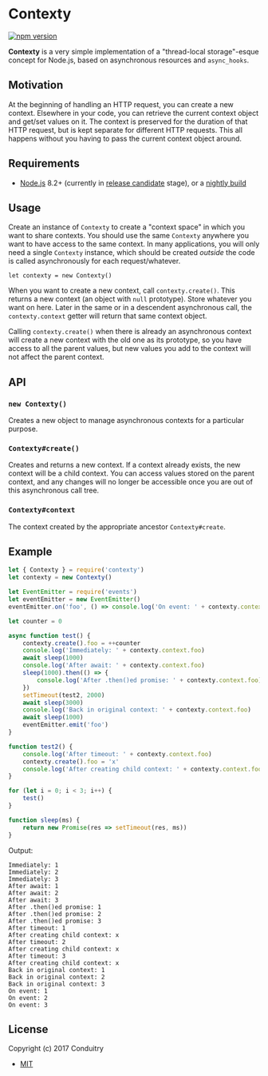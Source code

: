 # Contexty

[![npm version](https://img.shields.io/npm/v/contexty.svg?style=flat-square)](https://www.npmjs.com/package/contexty)

**Contexty** is a very simple implementation of a "thread-local storage"-esque concept for Node.js, based on asynchronous resources and `async_hooks`.

## Motivation

At the beginning of handling an HTTP request, you can create a new context. Elsewhere in your code, you can retrieve the current context object and get/set values on it. The context is preserved for the duration of that HTTP request, but is kept separate for different HTTP requests. This all happens without you having to pass the current context object around.

## Requirements

- [Node.js](https://nodejs.org/) 8.2+ (currently in [release candidate](https://nodejs.org/download/rc/) stage), or a [nightly build](https://nodejs.org/download/nightly/)

## Usage

Create an instance of `Contexty` to create a "context space" in which you want to share contexts. You should use the same `Contexty` anywhere you want to have access to the same context. In many applications, you will only need a single `Contexty` instance, which should be created *outside* the code is called asynchronously for each request/whatever.

`let contexty = new Contexty()`

When you want to create a new context, call `contexty.create()`. This returns a new context (an object with `null` prototype). Store whatever you want on here. Later in the same or in a descendent asynchronous call, the `contexty.context` getter will return that same context object.

Calling `contexty.create()` when there is already an asynchronous context will create a new context with the old one as its prototype, so you have access to all the parent values, but new values you add to the context will not affect the parent context.

## API

### `new Contexty()`

Creates a new object to manage asynchronous contexts for a particular purpose.

### `Contexty#create()`

Creates and returns a new context. If a context already exists, the new context will be a child context. You can access values stored on the parent context, and any changes will no longer be accessible once you are out of this asynchronous call tree.

### `Contexty#context`

The context created by the appropriate ancestor `Contexty#create`.

## Example

```javascript
let { Contexty } = require('contexty')
let contexty = new Contexty()

let EventEmitter = require('events')
let eventEmitter = new EventEmitter()
eventEmitter.on('foo', () => console.log('On event: ' + contexty.context.foo))

let counter = 0

async function test() {
	contexty.create().foo = ++counter
	console.log('Immediately: ' + contexty.context.foo)
	await sleep(1000)
	console.log('After await: ' + contexty.context.foo)
	sleep(1000).then(() => {
		console.log('After .then()ed promise: ' + contexty.context.foo)
	})
	setTimeout(test2, 2000)
	await sleep(3000)
	console.log('Back in original context: ' + contexty.context.foo)
	await sleep(1000)
	eventEmitter.emit('foo')
}

function test2() {
	console.log('After timeout: ' + contexty.context.foo)
	contexty.create().foo = 'x'
	console.log('After creating child context: ' + contexty.context.foo)
}

for (let i = 0; i < 3; i++) {
	test()
}

function sleep(ms) {
	return new Promise(res => setTimeout(res, ms))
}
```

Output:

```
Immediately: 1
Immediately: 2
Immediately: 3
After await: 1
After await: 2
After await: 3
After .then()ed promise: 1
After .then()ed promise: 2
After .then()ed promise: 3
After timeout: 1
After creating child context: x
After timeout: 2
After creating child context: x
After timeout: 3
After creating child context: x
Back in original context: 1
Back in original context: 2
Back in original context: 3
On event: 1
On event: 2
On event: 3
```

## License

Copyright (c) 2017 Conduitry

- [MIT](https://github.com/Conduitry/contexty/blob/master/LICENSE)
